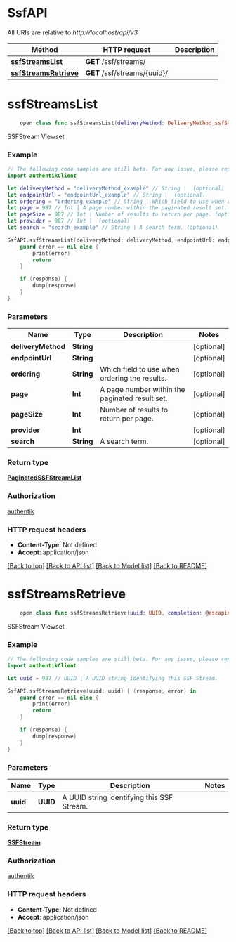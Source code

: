 # SsfAPI

All URIs are relative to *http://localhost/api/v3*

Method | HTTP request | Description
------------- | ------------- | -------------
[**ssfStreamsList**](SsfAPI.md#ssfstreamslist) | **GET** /ssf/streams/ | 
[**ssfStreamsRetrieve**](SsfAPI.md#ssfstreamsretrieve) | **GET** /ssf/streams/{uuid}/ | 


# **ssfStreamsList**
```swift
    open class func ssfStreamsList(deliveryMethod: DeliveryMethod_ssfStreamsList? = nil, endpointUrl: String? = nil, ordering: String? = nil, page: Int? = nil, pageSize: Int? = nil, provider: Int? = nil, search: String? = nil, completion: @escaping (_ data: PaginatedSSFStreamList?, _ error: Error?) -> Void)
```



SSFStream Viewset

### Example
```swift
// The following code samples are still beta. For any issue, please report via http://github.com/OpenAPITools/openapi-generator/issues/new
import authentikClient

let deliveryMethod = "deliveryMethod_example" // String |  (optional)
let endpointUrl = "endpointUrl_example" // String |  (optional)
let ordering = "ordering_example" // String | Which field to use when ordering the results. (optional)
let page = 987 // Int | A page number within the paginated result set. (optional)
let pageSize = 987 // Int | Number of results to return per page. (optional)
let provider = 987 // Int |  (optional)
let search = "search_example" // String | A search term. (optional)

SsfAPI.ssfStreamsList(deliveryMethod: deliveryMethod, endpointUrl: endpointUrl, ordering: ordering, page: page, pageSize: pageSize, provider: provider, search: search) { (response, error) in
    guard error == nil else {
        print(error)
        return
    }

    if (response) {
        dump(response)
    }
}
```

### Parameters

Name | Type | Description  | Notes
------------- | ------------- | ------------- | -------------
 **deliveryMethod** | **String** |  | [optional] 
 **endpointUrl** | **String** |  | [optional] 
 **ordering** | **String** | Which field to use when ordering the results. | [optional] 
 **page** | **Int** | A page number within the paginated result set. | [optional] 
 **pageSize** | **Int** | Number of results to return per page. | [optional] 
 **provider** | **Int** |  | [optional] 
 **search** | **String** | A search term. | [optional] 

### Return type

[**PaginatedSSFStreamList**](PaginatedSSFStreamList.md)

### Authorization

[authentik](../README.md#authentik)

### HTTP request headers

 - **Content-Type**: Not defined
 - **Accept**: application/json

[[Back to top]](#) [[Back to API list]](../README.md#documentation-for-api-endpoints) [[Back to Model list]](../README.md#documentation-for-models) [[Back to README]](../README.md)

# **ssfStreamsRetrieve**
```swift
    open class func ssfStreamsRetrieve(uuid: UUID, completion: @escaping (_ data: SSFStream?, _ error: Error?) -> Void)
```



SSFStream Viewset

### Example
```swift
// The following code samples are still beta. For any issue, please report via http://github.com/OpenAPITools/openapi-generator/issues/new
import authentikClient

let uuid = 987 // UUID | A UUID string identifying this SSF Stream.

SsfAPI.ssfStreamsRetrieve(uuid: uuid) { (response, error) in
    guard error == nil else {
        print(error)
        return
    }

    if (response) {
        dump(response)
    }
}
```

### Parameters

Name | Type | Description  | Notes
------------- | ------------- | ------------- | -------------
 **uuid** | **UUID** | A UUID string identifying this SSF Stream. | 

### Return type

[**SSFStream**](SSFStream.md)

### Authorization

[authentik](../README.md#authentik)

### HTTP request headers

 - **Content-Type**: Not defined
 - **Accept**: application/json

[[Back to top]](#) [[Back to API list]](../README.md#documentation-for-api-endpoints) [[Back to Model list]](../README.md#documentation-for-models) [[Back to README]](../README.md)

